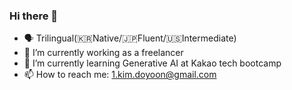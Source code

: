 ### Hi there 👋

<!--
**Do-yoon/Do-yoon** is a ✨ _special_ ✨ repository because its `README.md` (this file) appears on your GitHub profile.

Here are some ideas to get you started:
-->
- 🗣️ Trilingual(🇰🇷Native/🇯🇵Fluent/🇺🇸Intermediate)
- 🔭 I’m currently working as a freelancer
- 🌱 I’m currently learning Generative AI at Kakao tech bootcamp
- 📫 How to reach me: 1.kim.doyoon@gmail.com

